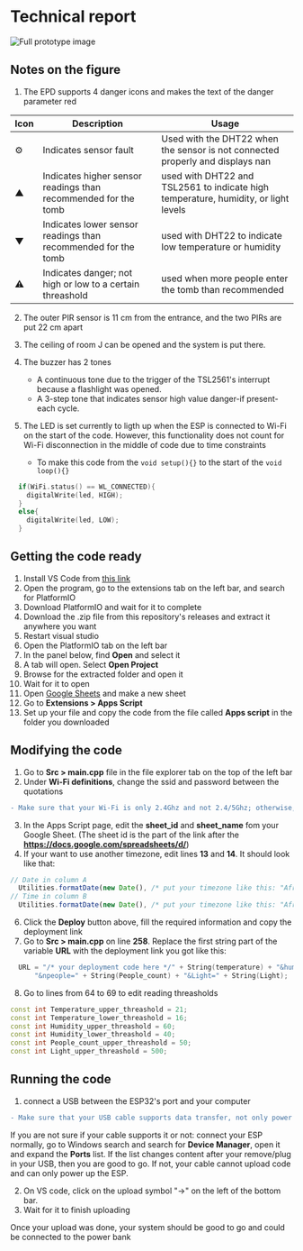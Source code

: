 # Technical report

![Full prototype image](https://github.com/user-attachments/assets/558f5677-3928-454f-80e0-fbe090bcd433)

## Notes on the figure
1. The EPD supports 4 danger icons and makes the text of the danger parameter red

| Icon | Description | Usage |
| --- | --- | --- |
| ⚙ | Indicates sensor fault | Used with the DHT22 when the sensor is not connected properly and displays nan |
| ▲ | Indicates higher sensor readings than recommended for the tomb | used with DHT22 and TSL2561 to indicate high temperature, humidity, or light levels |
| ▼ | Indicates lower sensor readings than recommended for the tomb | used with DHT22 to indicate low temperature or humidity |
| ⚠ | Indicates danger; not high or low to a certain threashold | used when more people enter the tomb than recommended |

2. The outer PIR sensor is 11 cm from the entrance, and the two PIRs are put 22 cm apart
3. The ceiling of room J can be opened and the system is put there.
4. The buzzer has 2 tones
   - A continuous tone due to the trigger of the TSL2561's interrupt because a flashlight was opened.
   - A 3-step tone that indicates sensor high value danger-if present-each cycle.
5. The LED is set currently to ligth up when the ESP is connected to Wi-Fi on the start of the code. However, this functionality does not count for Wi-Fi disconnection in the middle of code due to time constraints

   - To make this code from the ```void setup(){}``` to the start of the ```void loop(){}```
```c++
  if(WiFi.status() == WL_CONNECTED){
    digitalWrite(led, HIGH);
  }
  else{
    digitalWrite(led, LOW);
  }
```
## Getting the code ready
1. Install VS Code from [this link](https://code.visualstudio.com/download)
2. Open the program, go to the extensions tab on the left bar, and search for PlatformIO
3. Download PlatformIO and wait for it to complete
4. Download the .zip file from this repository's releases and extract it anywhere you want
5. Restart visual studio
6. Open the PlatformIO tab on the left bar
7. In the panel below, find **Open** and select it
8. A tab will open. Select **Open Project**
9. Browse for the extracted folder and open it
10. Wait for it to open
11. Open [Google Sheets](sheets.google.com) and make a new sheet
12. Go to **Extensions > Apps Script**
13. Set up your file and copy the code from the file called **Apps script** in the folder you downloaded

## Modifying the code
1. Go to **Src > main.cpp** file in the file explorer tab on the top of the left bar
2. Under **Wi-Fi definitions**, change the ssid and password between the quotations
```diff
- Make sure that your Wi-Fi is only 2.4Ghz and not 2.4/5Ghz; otherwise, it won't work!
```
3. In the Apps Script page, edit the **sheet_id** and **sheet_name** fom your Google Sheet. (The sheet id is the part of the link after the **https://docs.google.com/spreadsheets/d/**)
5. If your want to use another timezone, edit lines **13** and **14**. It should look like that:
```js
// Date in column A
  Utilities.formatDate(new Date(), /* put your timezone like this: "Africa/Cairo" */, 'M/d/yyyy'),
// Time in column B
  Utilities.formatDate(new Date(), /* put your timezone like this: "Africa/Cairo" */, 'HH:mm:ss')  
```
6. Click the **Deploy** button above, fill the required information and copy the deployment link
7. Go to **Src > main.cpp** on line **258**. Replace the first string part of the variable **URL** with the deployment link you got like this:
```c++
  URL = "/* your deployment code here */" + String(temperature) + "&humd=" + String(humidity) +
      "&npeople=" + String(People_count) + "&Light=" + String(Light);
```
8. Go to lines from 64 to 69 to edit reading threasholds
```c++
const int Temperature_upper_threashold = 21;
const int Temperature_lower_threashold = 16;
const int Humidity_upper_threashold = 60;
const int Humidity_lower_threashold = 40;
const int People_count_upper_threashold = 50;
const int Light_upper_threashold = 500;
```
## Running the code
1. connect a USB between the ESP32's port and your computer
```diff
- Make sure that your USB cable supports data transfer, not only power
```
If you are not sure if your cable supports it or not: connect your ESP normally, go to Windows search and search for **Device Manager**, open it and expand the **Ports** list. If the list changes content after your remove/plug in your USB, then you are good to go. If not, your cable cannot upload code and can only power up the ESP. 

2. On VS code, click on the upload symbol "→" on the left of the bottom bar.
3. Wait for it to finish uploading

Once your upload was done, your system should be good to go and could be connected to the power bank 
